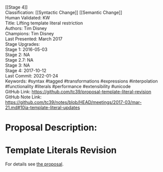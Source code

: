 [[Stage 4]]<br>Classification: [[Syntactic Change]] [[Semantic Change]]<br>Human Validated: KW<br>Title: Lifting template literal restriction<br>Authors: Tim Disney<br>Champions: Tim Disney<br>Last Presented: March 2017<br>Stage Upgrades:<br>Stage 1: 2016-05-03  
Stage 2: NA  
Stage 2.7: NA  
Stage 3: NA  
Stage 4: 2017-10-12<br>Last Commit: 2022-01-24<br>Keywords: #syntax #tagged #transformations #expressions #interpolation #functionality #literals #performance #extensibility #unicode<br>GitHub Link: https://github.com/tc39/proposal-template-literal-revision <br>GitHub Note Link: https://github.com/tc39/notes/blob/HEAD/meetings/2017-03/mar-21.md#10ia-template-literal-updates
# Proposal Description:
# Template Literals Revision

For details see [the proposal](https://tc39.github.io/proposal-template-literal-revision/).
<br>